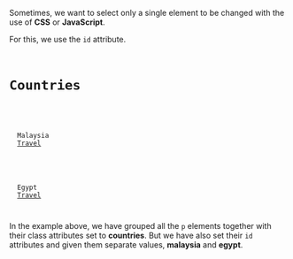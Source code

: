 Sometimes, we want to select only a single element to be changed with the use of **CSS** or **JavaScript**.

For this, we use the `id` attribute.

<Editor lang="html">
<code>
<h1>Countries</h1>

<p class = "countries" id = "malaysia">
  Malaysia
  <a href="https://www.malaysia.travel/">Travel</a>
</p>

<p class = "countries" id = "egypt">
  Egypt
  <a href="http://egypt.travel/">Travel</a>
</p>
</code>
</Editor>

In the example above, we have grouped all the `p` elements together with their class attributes set to **countries**. But we have also set their `id` attributes and given them separate values, **malaysia** and **egypt**.